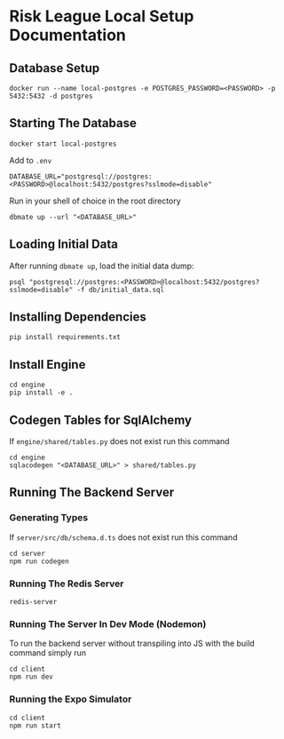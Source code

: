# Risk League Local Setup Documentation

## Database Setup
```
docker run --name local-postgres -e POSTGRES_PASSWORD=<PASSWORD> -p 5432:5432 -d postgres
```

## Starting The Database
```
docker start local-postgres
```

Add to `.env`
```
DATABASE_URL="postgresql://postgres:<PASSWORD>@localhost:5432/postgres?sslmode=disable"
```

Run in your shell of choice in the root directory
```
dbmate up --url "<DATABASE_URL>"
```

## Loading Initial Data
After running `dbmate up`, load the initial data dump:
```
psql "postgresql://postgres:<PASSWORD>@localhost:5432/postgres?sslmode=disable" -f db/initial_data.sql
```

## Installing Dependencies
```
pip install requirements.txt
```

## Install Engine
```
cd engine
pip install -e .
```

## Codegen Tables for SqlAlchemy
If `engine/shared/tables.py` does not exist run this command
```
cd engine
sqlacodegen "<DATABASE_URL>" > shared/tables.py
```

## Running The Backend Server

### Generating Types
If `server/src/db/schema.d.ts` does not exist run this command
```
cd server
npm run codegen
```

### Running The Redis Server
```
redis-server
```

### Running The Server In Dev Mode (Nodemon)
To run the backend server without transpiling into JS with the build command simply run
```
cd client
npm run dev
```

### Running the Expo Simulator
```
cd client
npm run start
```